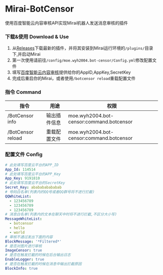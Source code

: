 # Mirai-BotCensor
使用百度智能云内容审核API实现Mirai机器人发送消息审核的插件

### 下载&使用 Download & Use
1. 从[Releases](https://github.com/WYH2004-MC/Mirai-BotCensor/releases/)下载最新的插件，并将其安装到Mirai运行环境的`/plugins/`目录下,并启动Mirai  
2. 第一次使用请前往`/config/moe.wyh2004.bot-censor/Config.yml`修改配置文件  
3. 填写[百度智能云内容审核](https://console.bce.baidu.com/ai/#/ai/antiporn/overview/index)提供给你的AppID,AppKey,SecretKey  
4. 完成后重启你的Mirai，或者使用`/botcensor reload`重载配置文件

### 指令 Command
| 指令                | 用途     | 权限                                       |
|-------------------|--------|------------------------------------------|
| /BotCensor info   | 输出插件信息 | moe.wyh2004.bot-censor:command.botcensor |
| /BotCensor reload | 重载配置文件 | moe.wyh2004.bot-censor:command.botcensor |

### 配置文件 Config
```yaml
# 此处填写百度云平台的APP_ID
App_Id: 114514
# 此处填写百度云平台的APP_Key
App_Key: 9191810
# 此处填写百度云平台的SecretKey
Secret_Key: ababababababab
# 号码白名单(列表内的QQ号或者QQ群号将不进行拦截)
QQWhiteList: 
  - 123456789
  - 123456789
  - 123456789
# 消息白名单(列表内的文本在聊天中时将不进行拦截,不区分大小写)
MessageWhiteList: 
  - botcensor
  - hello
  - world
# 审核不通过发出下面的内容
BlockMessage: '*Filtered*'
# 是否对图片进行审核
ImageCensor: true
# 是否在触发拦截的时候在后台输出日志
EnableLogger: true
# 是否在触发拦截的时候在消息中输出拦截原因
BlockInfo: true
```